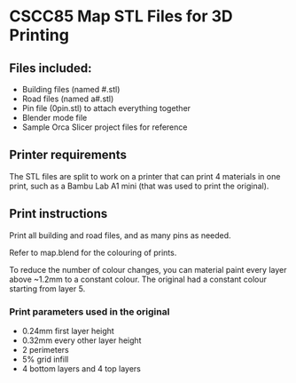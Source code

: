 # CSCC85 Map STL Files for 3D Printing

## Files included:

- Building files (named #.stl)
- Road files (named a#.stl)
- Pin file (0pin.stl) to attach everything together
- Blender mode file
- Sample Orca Slicer project files for reference

## Printer requirements

The STL files are split to work on a printer that can print 4 materials in one print, such as a Bambu Lab A1 mini (that was used to print the original).

## Print instructions

Print all building and road files, and as many pins as needed.

Refer to map.blend for the colouring of prints.

To reduce the number of colour changes, you can material paint every layer above ~1.2mm to a constant colour. The original had a constant colour starting from layer 5.

### Print parameters used in the original

- 0.24mm first layer height
- 0.32mm every other layer height
- 2 perimeters
- 5% grid infill
- 4 bottom layers and 4 top layers
